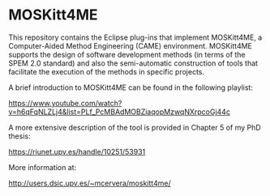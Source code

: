 # MOSKitt4ME

This repository contains the Eclipse plug-ins that implement MOSKitt4ME, a Computer-Aided
Method Engineering (CAME) environment. MOSKitt4ME supports the design of software development
methods (in terms of the SPEM 2.0 standard) and also the semi-automatic construction of tools
that facilitate the execution of the methods in specific projects.

A brief introduction to MOSKitt4ME can be found in the following playlist:

https://www.youtube.com/watch?v=h6qFqNLZLj4&list=PLf_PcMBAdMOBZiaqopMzwqNXrpcoGj44c

A more extensive description of the tool is provided in Chapter 5 of my PhD thesis:

https://riunet.upv.es/handle/10251/53931

More information at:

http://users.dsic.upv.es/~mcervera/moskitt4me/
